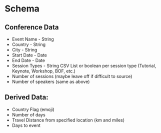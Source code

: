 # Schema 
## Conference Data
* Event Name - String
* Country - String
* City - String
* Start Date - Date
* End Date - Date
* Session Types - String CSV List or boolean per session type (Tutorial, Keynote, Workshop, BOF, etc.)
* Number of sessions (maybe leave off if difficult to source)
* Number of speakers (same as above)

## Derived Data:
* Country Flag (emoji)
* Number of days
* Travel Distance from specified location (km and miles)
* Days to event

